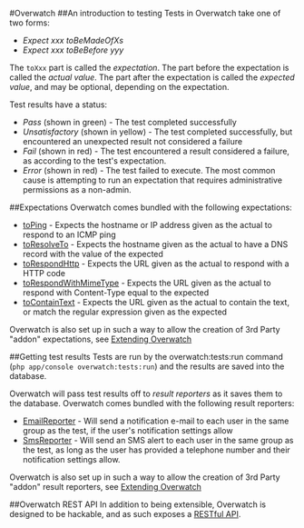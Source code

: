 #Overwatch
##An introduction to testing
Tests in Overwatch take one of two forms:
- _Expect xxx toBeMadeOfXs_
- _Expect xxx toBeBefore yyy_

The `toXxx` part is called the _expectation_. The part before the expectation is called the _actual value_. The part after the expectation is called the _expected value_, and may be optional, depending on the expectation.

Test results have a status:
- _Pass_ (shown in green) - The test completed successfully
- _Unsatisfactory_ (shown in yellow) - The test completed successfully, but encountered an unexpected result not considered a failure
- _Fail_ (shown in red) - The test encountered a result considered a failure, as according to the test's expectation.
- _Error_ (shown in red) - The test failed to execute. The most common cause is attempting to run an expectation that requires administrative permissions as a non-admin.

##Expectations
Overwatch comes bundled with the following expectations:
- [toPing](expectations/to_ping.md) - Expects the hostname or IP address given as the actual to respond to an ICMP ping
- [toResolveTo](expectations/to_resolve_to.md) - Expects the hostname given as the actual to have a DNS record with the value of the expected
- [toRespondHttp](expectations/to_respond_http.md) - Expects the URL given as the actual to respond with a HTTP code
- [toRespondWithMimeType](expectations/to_respond_with_mime_type.md) - Expects the URL given as the actual to respond with Content-Type equal to the expected
- [toContainText](expectations/to_contain_text.md) - Expects the URL given as the actual to contain the text, or match the regular expression given as the expected

Overwatch is also set up in such a way to allow the creation of 3rd Party "addon" expectations, see [Extending Overwatch](extending.md)

##Getting test results
Tests are run by the overwatch:tests:run command (`php app/console overwatch:tests:run`) and the results are saved into the database.

Overwatch will pass test results off to _result reporters_ as it saves them to the database. Overwatch comes bundled with the following result reporters:
- [EmailReporter](result-reporters/email_reporter.md) - Will send a notification e-mail to each user in the same group as the test, if the user's notification settings allow
- [SmsReporter](result-reporters/sms_reporter.md) - Will send an SMS alert to each user in the same group as the test, as long as the user has provided a telephone number and their notification settings allow.

Overwatch is also set up in such a way to allow the creation of 3rd Party "addon" result reporters, see [Extending Overwatch](extending.md)

##Overwatch REST API
In addition to being extensible, Overwatch is designed to be hackable, and as such exposes a [RESTful API](api.md).

